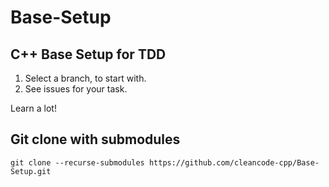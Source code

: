# Base-Setup

## C++ Base Setup for TDD

1. Select a branch, to start with.
2. See issues for your task.

Learn a lot!

## Git clone with submodules

```
git clone --recurse-submodules https://github.com/cleancode-cpp/Base-Setup.git
```
